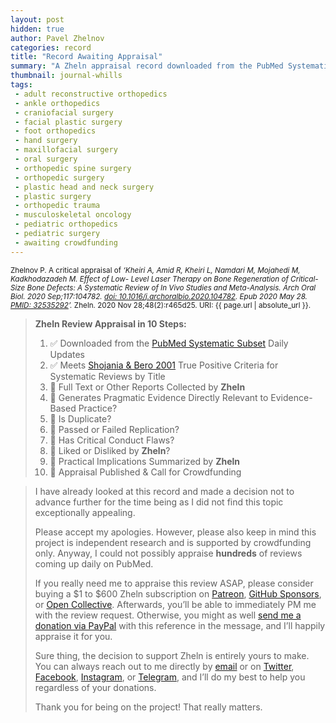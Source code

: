 ```yaml
---
layout: post
hidden: true
author: Pavel Zhelnov
categories: record
title: "Record Awaiting Appraisal"
summary: "A Zheln appraisal record downloaded from the PubMed Systematic Subset daily updates."
thumbnail: journal-whills
tags:
 - adult reconstructive orthopedics
 - ankle orthopedics
 - craniofacial surgery
 - facial plastic surgery
 - foot orthopedics
 - hand surgery
 - maxillofacial surgery
 - oral surgery
 - orthopedic spine surgery
 - orthopedic surgery
 - plastic head and neck surgery
 - plastic surgery
 - orthopedic trauma
 - musculoskeletal oncology
 - pediatric orthopedics
 - pediatric surgery
 - awaiting crowdfunding
---
```


<small id="citation">Zhelnov P. A critical appraisal of _‘Kheiri A, Amid R, Kheiri L, Namdari M, Mojahedi M, Kadkhodazadeh M. Effect of Low- Level Laser Therapy on Bone Regeneration of Critical-Size Bone Defects: A Systematic Review of In Vivo Studies and Meta-Analysis. Arch Oral Biol. 2020 Sep;117:104782. [doi: 10.1016/j.archoralbio.2020.104782](https://doi.org/10.1016/j.archoralbio.2020.104782). Epub 2020 May 28. [PMID: 32535292](https://pubmed.gov/32535292)’._ Zheln. 2020 Nov 28;48(2):r465d25. URI: {{ page.url | absolute_url }}.</small>

> **Zheln Review Appraisal in 10 Steps:**
>
> 1. ✅ Downloaded from the [PubMed Systematic Subset](https://github.com/p1m-ortho/qs-global-ortho-search-queries/blob/global-sr-query/README.md) Daily Updates
> 2. ✅ Meets [Shojania & Bero 2001](https://www.researchgate.net/publication/11820967_Taking_Advantage_of_the_Explosion_of_Systematic_Reviews_An_Efficient_MEDLINE_Search_Strategy) True Positive Criteria for Systematic Reviews by Title
> 3. 🔄 Full Text or Other Reports Collected by **Zheln**
> 4. 🔄 Generates Pragmatic Evidence Directly Relevant to Evidence-Based Practice?
> 5. 🔄 Is Duplicate?
> 6. 🔄 Passed or Failed Replication?
> 7. 🔄 Has Critical Conduct Flaws?
> 8. 🔄 Liked or Disliked by **Zheln**?
> 9. 🔄 Practical Implications Summarized by **Zheln**
> 10. 🔄 Appraisal Published & Call for Crowdfunding

> I have already looked at this record and made a decision not to advance further for the time being as I did not find this topic exceptionally appealing.
>
> Please accept my apologies. However, please also keep in mind this project is independent research and is supported by crowdfunding only. Anyway, I could not possibly appraise **hundreds** of reviews coming up daily on PubMed.
> 
> If you really need me to appraise this review ASAP, please consider buying a $1 to $600 Zheln subscription on [Patreon](https://patreon.com/zheln), [GitHub Sponsors](https://github.com/sponsors/drzhelnov), or [Open Collective](https://opencollective.com/zheln). Afterwards, you’ll be able to immediately PM me with the review request. Otherwise, you might as well [send me a donation via PayPal](https://paypal.me/pjelnov) with this reference in the message, and I’ll happily appraise it for you.
> 
> Sure thing, the decision to support Zheln is entirely yours to make. You can always reach out to me directly by [email](mailto:pavel@zheln.com) or on [Twitter](https://twitter.com/drzhelnov), [Facebook](https://facebook.com/drzhelnov), [Instagram](https://instagram.com/igzheln), or [Telegram](https://t.me/drzhelnov), and I’ll do my best to help you regardless of your donations.
> 
> Thank you for being on the project! That really matters.
